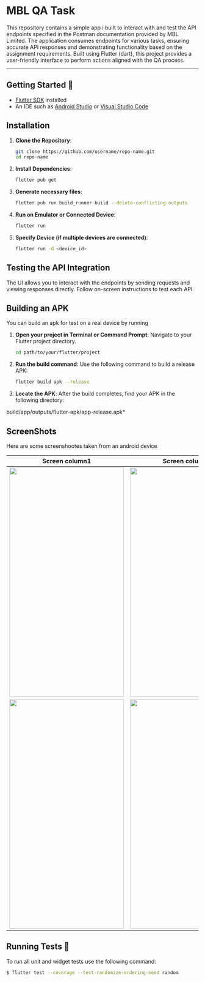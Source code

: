 # MBL QA Task

This repository contains a simple app i built to interact with and test the API endpoints specified in the Postman documentation provided by MBL Limited. The application consumes endpoints for various tasks, ensuring accurate API responses and demonstrating functionality based on the assignment requirements. Built using Flutter (dart), this project provides a user-friendly interface to perform actions aligned with the QA process.

---

## Getting Started 🚀

- [Flutter SDK](https://flutter.dev/docs/get-started/install) installed
- An IDE such as [Android Studio](https://developer.android.com/studio) or [Visual Studio Code](https://code.visualstudio.com/)


## Installation

1. **Clone the Repository**:
   ```bash
   git clone https://github.com/username/repo-name.git
   cd repo-name
   
2. **Install Dependencies**:
   ```bash
   flutter pub get

3. **Generate necessary files**:
   ```bash
   flutter pub run build_runner build --delete-conflicting-outputs

4. **Run on Emulator or Connected Device**:
   ```bash
   flutter run
   
5. **Specify Device (if multiple devices are connected)**:
   ```bash
   flutter run -d <device_id>


## Testing the API Integration
The UI allows you to interact with the endpoints by sending requests and viewing responses directly. Follow on-screen instructions to test each API.


## Building an APK
You can build an apk for test on a real device by running 

1. **Open your project in Terminal or Command Prompt**:
   Navigate to your Flutter project directory.

   ```bash
   cd path/to/your/flutter/project

2. **Run the build command**:
   Use the following command to build a release APK:

   ```bash
   flutter build apk --release

3.  **Locate the APK**:
   After the build completes, find your APK in the following directory:

   build/app/outputs/flutter-apk/app-release.apk*


## ScreenShots

Here are some screenshootes taken from an android device

| Screen column1                                | Screen column2                                | Screen column3                                |
|:---------------------------------------------:|:---------------------------------------------:|:---------------------------------------------:|
<img src="assets/images/log.jpg" width="300" height="600"/> | <img src="assets/images/signup.jpg" width="300" height="600"/> | <img src="assets/images/itemview.jpg" width="300" height="600"/> 
<img src="assets/images/itemdetail.jpg" width="300" height="600"/> | <img src="assets/images/succ.jpg" width="300" height="600"/> | <img src="assets/images/las.jpg" width="300" height="600"/>


## Running Tests 🧪

To run all unit and widget tests use the following command:

```sh
$ flutter test --coverage --test-randomize-ordering-seed random
```


